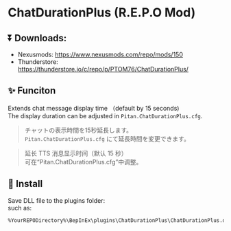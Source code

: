 # ChatDurationPlus (R.E.P.O Mod)
## ⏬ Downloads:
- Nexusmods: https://www.nexusmods.com/repo/mods/150
- Thunderstore: https://thunderstore.io/c/repo/p/PTOM76/ChatDurationPlus/

## ✨ Funciton
Extends chat message display time （default by 15 seconds) <br/>
The display duration can be adjusted in `Pitan.ChatDurationPlus.cfg`.

> チャットの表示時間を15秒延長します。<br />
`Pitan.ChatDurationPlus.cfg` にて延長時間を変更できます。

> 延长 TTS 消息显示时间（默认 15 秒）<br/>
> 可在“Pitan.ChatDurationPlus.cfg”中调整。

## 🔧 Install
Save DLL file to the plugins folder: <br/>
such as:
```text
%YourREPODirectory%\BepInEx\plugins\ChatDurationPlus\ChatDurationPlus.dll
```
